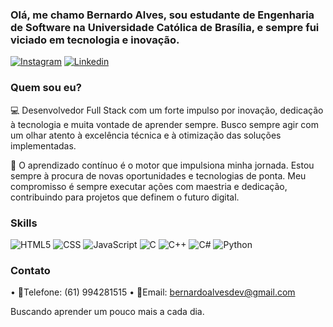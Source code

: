 ### Olá, me chamo Bernardo Alves, sou estudante de Engenharia de Software na Universidade Católica de Brasília, e sempre fui viciado em tecnologia e inovação.

[![Instagram](https://img.shields.io/badge/Instagram-E4405F?style=for-the-badge&logo=instagram&logoColor=white)](https://www.instagram.com/bernardo.alvesc/)
[![Linkedin](https://img.shields.io/badge/LinkedIn-0077B5?style=for-the-badge&logo=linkedin&logoColor=white)](https://www.linkedin.com/in/bernardoalvesdev/)

### Quem sou eu?

💻 Desenvolvedor Full Stack com um forte impulso por inovação, dedicação à tecnologia e muita vontade de aprender sempre. Busco sempre agir com um olhar atento à excelência técnica e à otimização das soluções implementadas.

🌱 O aprendizado contínuo é o motor que impulsiona minha jornada. Estou sempre à procura de novas oportunidades e tecnologias de ponta. Meu compromisso é sempre executar ações com maestria e dedicação, contribuindo para projetos que definem o futuro digital.


### Skills
![HTML5](https://img.shields.io/badge/HTML5-E34F26?style=for-the-badge&logo=html5&logoColor=white)
![CSS](https://img.shields.io/badge/CSS3-1572B6?style=for-the-badge&logo=css3&logoColor=white)
![JavaScript](https://img.shields.io/badge/JavaScript-323330?style=for-the-badge&logo=javascript&logoColor=F7DF1E)
![C](https://img.shields.io/badge/C-00599C?style=for-the-badge&logo=c&logoColor=white)
![C++](https://img.shields.io/badge/C%2B%2B-00599C?style=for-the-badge&logo=c%2B%2B&logoColor=white)
![C#](https://img.shields.io/badge/C%23-239120?style=for-the-badge&logo=c-sharp&logoColor=white)
![Python](https://img.shields.io/badge/Python-3776AB?style=for-the-badge&logo=python&logoColor=white)

### Contato
• 📱Telefone: (61) 994281515
• 📧Email: bernardoalvesdev@gmail.com

Buscando aprender um pouco mais a cada dia.


